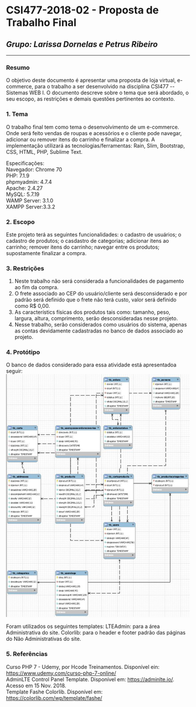 ﻿# **CSI477-2018-02 - Proposta de Trabalho Final**
## *Grupo: Larissa Dornelas e Petrus Ribeiro*

--------------

<!-- Descrever um resumo sobre o trabalho. -->

### Resumo
O objetivo deste documento é apresentar uma proposta de  loja virtual, e-commerce, para o trabalho a ser desenvolvido na disciplina CSI477 -- Sistemas WEB I. O documento descreve sobre o tema que será abordado, o seu escopo, as restrições e demais questões pertinentes ao contexto.

<!-- Apresentar o tema. -->
### 1. Tema

  O trabalho final tem como tema o desenvolvimento de um e-commerce. Onde será feito vendas de roupas e acessórios e o cliente pode navegar, adicionar ou remover itens do carrinho e finalizar a compra. A implementação utilizará as tecnologias/ferramentas: 
Rain, Slim, Bootstrap, CSS, HTML, PHP, Sublime Text.

Especificações:  
Navegador: Chrome 70  
PHP: 7.1.9  
phpmyadmin: 4.7.4  
Apache: 2.4.27  
MySQL: 5.7.19  
WAMP Server: 3.1.0  
XAMPP Server:3.3.2  

<!-- Descrever e limitar o escopo da aplicação. -->
### 2. Escopo

  Este projeto terá as seguintes funcionalidades: o cadastro de usuários; o cadastro de produtos; o casdastro de categorias; adicionar itens ao carrinho; remover itens do carrinho; navegar entre os produtos; supostamente finalizar a compra.

<!-- Apresentar restrições de funcionalidades e de escopo. -->
### 3. Restrições

  1. Neste trabalho não será considerada a funcionalidades de pagamento ao fim da compra.
  2. O frete associado ao CEP do usuário/cliente será desconsiderado e por padrão será definido que o frete não terá custo, valor será definido como R$ 0,00.
  3. As característics físicas dos produtos tais como: tamanho, peso, largura, altura, comprimento, serão desconsideradas nesse projeto.
  4. Nesse trabalho, serão considerados como usuários do sistema, apenas as contas devidamente cadastradas no banco de dados associado ao projeto.

<!-- Construir alguns protótipos para a aplicação, disponibilizá-los no Github e descrever o que foi considerado. //-->
### 4. Protótipo
  O banco de dados considerado para essa atividade está apresentadoa seguir:
 <img src= https://github.com/UFOP-CSI477/2018-02-trabalho-final-petrusribeiro-larissadornelas/blob/master/DB_ECOMMERCE.jpeg>
  
  Foram utilizados os seguintes templates:
    LTEAdmin: para a área Administrativa do site.
    Colorlib: para o header e footer padrão das páginas do Não Administrativas do site.
  

### 5. Referências
  Curso PHP 7 - Udemy, por Hcode Treinamentos. Disponível ein: <https://www.udemy.com/curso-php-7-online/>  
  AdminLTE Control Panel Template. Disponível em: <https://adminlte.io/>. Acesso em 15 Nov. 2018.  
  Template Fashe Colorlib. Disponível em: <https://colorlib.com/wp/template/fashe/>  
